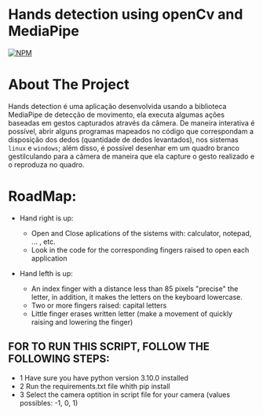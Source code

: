 # Hands detection using openCv and MediaPipe
[![NPM](https://img.shields.io/npm/l/react)](https://github.com/RodrigoSantosB/speech-recognition-signal-project/blob/main/LICENSE) 


# About The Project 

Hands detection é uma aplicação desenvolvida usando a biblioteca MediaPipe de detecção de movimento, ela executa algumas ações baseadas em gestos capturados através da câmera. De maneira interativa é possível, abrir alguns programas mapeados no código que correspondam a disposição dos dedos (quantidade de dedos levantados), nos sistemas `linux` e `windows`; além disso, é possível desenhar em um quadro branco gestilculando para a câmera de maneira que ela capture o gesto realizado e o reproduza no quadro.


# RoadMap: #
* Hand right is up:
  - Open and Close aplications of the sistems with: calculator, notepad, ... , etc.
  - Look in the code for the corresponding fingers raised to open each application

* Hand lefth is up:
  -  An index finger with a distance less than 85 pixels "precise" the letter, in addition, it makes the letters on the keyboard lowercase.
  - Two or more fingers raised: capital letters
  - Little finger erases written letter (make a movement of quickly raising and lowering the finger)



## FOR TO RUN THIS SCRIPT, FOLLOW THE FOLLOWING STEPS:
* 1 Have sure you have python version 3.10.0 installed
* 2 Run the requirements.txt file whith pip install
* 3 Select the camera optition in script file for your camera (values possibles: -1, 0, 1)
